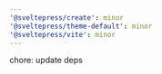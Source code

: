 ```yaml
---
'@sveltepress/create': minor
'@sveltepress/theme-default': minor
'@sveltepress/vite': minor
---
```


chore: update deps
